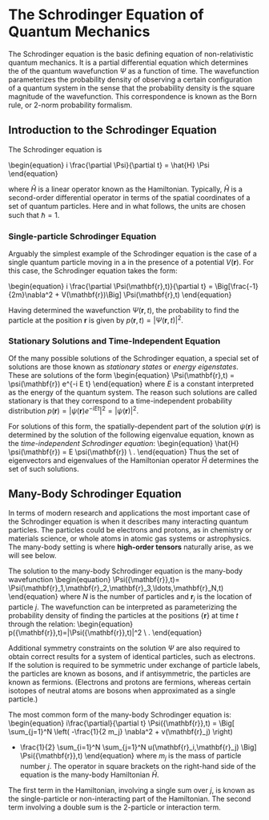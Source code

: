 # The Schrodinger Equation of Quantum Mechanics

The Schrodinger equation is the basic defining equation 
of non-relativistic quantum mechanics.
It is a partial differential equation which determines the
of the quantum wavefunction $\Psi$ as a function of time.
The wavefunction parameterizes the probability density
of observing a certain configuration of
a quantum system in the sense that the 
probability density is the square magnitude of 
the wavefunction. This correspondence is known as
the Born rule, or 2-norm probability formalism.

## Introduction to the Schrodinger Equation

The Schrodinger equation is

\begin{equation}
i \frac{\partial \Psi}{\partial t} = \hat{H} \Psi
\end{equation}

where $\hat{H}$ is a linear operator known as the 
Hamiltonian. Typically, $\hat{H}$ is a second-order
differential operator in terms of the spatial coordinates
of a set of quantum particles. Here and in what follows,
the units are chosen such that $\hbar=1$.

### Single-particle Schrodinger Equation

Arguably the simplest example of the Schrodinger equation
is the case of a single quantum particle moving in a 
in the presence of a potential $V(\mathbf{r})$. 
For this case, the Schrodinger equation takes the form:

\begin{equation}
i \frac{\partial \Psi(\mathbf{r},t)}{\partial t} 
= \Big[\frac{-1}{2m}\nabla^2 + V(\mathbf{r})\Big] \Psi(\mathbf{r},t)
\end{equation}

Having determined the wavefunction $\Psi(\mathbf{r},t)$,
the probability to find the particle at the position $\mathbf{r}$
is given by $p(\mathbf{r},t) = |\Psi(\mathbf{r},t)|^2$.

### Stationary Solutions and Time-Independent Equation

Of the many possible solutions of the Schrodinger equation,
a special set of solutions are those known as *stationary states*
or *energy eigenstates*.
These are solutions of the form
\begin{equation}
\Psi(\mathbf{r},t) = \psi(\mathbf{r}) e^{-i E t}
\end{equation}
where $E$ is a constant interpreted as the energy 
of the quantum system. The reason such solutions are called
stationary is that they correspond to a time-independent 
probability distribution 
$p(\mathbf{r})=|\psi(\mathbf{r}) e^{-i E t}|^2 = |\psi(\mathbf{r})|^2$.

For solutions of this form, the spatially-dependent part of the
solution $\psi(\mathbf{r})$ is determined by the solution of the following eigenvalue equation, known as the *time-independent Schrodinger equation*:
\begin{equation}
\hat{H} \psi(\mathbf{r}) = E \psi(\mathbf{r}) \ .
\end{equation}
Thus the set of eigenvectors and eigenvalues 
of the Hamiltonian operator $\hat{H}$ 
determines the set of such solutions.

## Many-Body Schrodinger Equation

In terms of modern research and applications
the most important case of the Schrodinger equation
is when it describes many interacting quantum particles. 
The particles could be electrons and protons, as in
chemistry or materials science, or whole atoms
in atomic gas systems or astrophysics.
The many-body setting is where <b>high-order tensors</b>
naturally arise, as we will see below.

The solution to the many-body Schrodinger equation is 
the many-body wavefunction
\begin{equation}
\Psi(\{\mathbf{r}\},t)=
\Psi(\mathbf{r}_1,\mathbf{r}_2,\mathbf{r}_3,\ldots,\mathbf{r}_N,t)
\end{equation}
where $N$ is the number of particles and $\mathbf{r}_j$ is the
location of particle $j$.
The wavefunction can be interpreted as parameterizing the probability
density of finding the particles at the positions $\{\mathbf{r}\}$
at time $t$ through the relation:
\begin{equation}
p(\{\mathbf{r}\},t)=|\Psi(\{\mathbf{r}\},t)|^2 \ .
\end{equation}

Additional symmetry constraints on the solution $\Psi$ are
also required to obtain correct results for a system
of identical particles, such as electrons.
If the solution is required to be symmetric under exchange of
particle labels, the particles are known as bosons, and if 
antisymmetric, the particles are known as fermions.
(Electrons and protons are fermions, whereas certain isotopes of 
neutral atoms are bosons when approximated as a single particle.)

The most common form of the many-body Schrodinger equation
is:
\begin{equation}
i\frac{\partial}{\partial t} \Psi(\{\mathbf{r}\},t)
= \Big[ \sum_{j=1}^N \left( -\frac{1}{2 m_j} \nabla^2 + v(\mathbf{r}_j) \right)
   + \frac{1}{2} \sum_{i=1}^N \sum_{j=1}^N u(\mathbf{r}_i,\mathbf{r}_j)
  \Big] \Psi(\{\mathbf{r}\},t)
\end{equation}
where $m_j$ is the mass of particle number $j$.
The operator in square brackets on the right-hand side of the equation
is the many-body Hamiltonian $\hat{H}$.

The first term in the Hamiltonian, involving a single sum over $j$, is
known as the single-particle or non-interacting part of the Hamiltonian.
The second term involving a double sum is the 2-particle or interaction
term.


